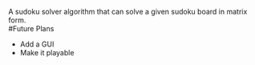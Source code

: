 A sudoku solver algorithm that can solve a given sudoku board in matrix form.  
#Future Plans
- Add a GUI
- Make it playable
